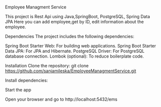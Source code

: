 Employee Managment Service

This project is Rest Api using Java,SpringBoot, PostgreSQL, Spring Data JPA 
Here you can add employee,get by ID, edit information about the employee.

Dependencies
The project includes the following dependencies:

Spring Boot Starter Web: For building web applications.
Spring Boot Starter Data JPA: For JPA and Hibernate.
PostgreSQL Driver: For PostgreSQL database connection.
Lombok (optional): To reduce boilerplate code.

Installation
Clone the repository:
git clone https://github.com/sanjamileska/EmployeeManagmentService.git

Install dependencies:

Start the app

Open your browser and go to http://localhost:5432/ems


